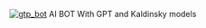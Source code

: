[![gtp_bot](https://github.com/Splintergreen/chatgpt_bot/actions/workflows/main.yml/badge.svg)](https://github.com/Splintergreen/chatgpt_bot/actions/workflows/main.yml)
AI BOT With GPT and Kaldinsky models
